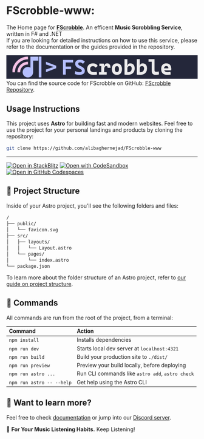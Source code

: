 # FScrobble-www: 
The Home page for [**FScrobble**](https://github.com/alibaghernejad/FScrobble). An efficent **Music Scrobbling Service**, written in F# and .NET  
If you are looking for detailed instructions on how to use this service, please refer to the documentation or the guides provided in the repository.  

![FScrobble-Banner](/src/assets/fscrobble-v0.0.2-banner.png)    
You can find the source code for FScrobble on GitHub: [FScrobble Repository](https://github.com/alibaghernejad/FScrobble).


## Usage Instructions

This project uses **Astro** for building fast and modern websites. Feel free to use the project for your personal landings and products by cloning the repository:

```sh
git clone https://github.com/alibaghernejad/FScrobble-www 
```
___

[![Open in StackBlitz](https://developer.stackblitz.com/img/open_in_stackblitz.svg)](https://stackblitz.com/github/alibaghernejad/FScrobble-www)
[![Open with CodeSandbox](https://assets.codesandbox.io/github/button-edit-lime.svg)](https://codesandbox.io/p/sandbox/github/alibaghernejad/FScrobble-www)
[![Open in GitHub Codespaces](https://github.com/codespaces/badge.svg)](https://codespaces.new/alibaghernejad/FScrobble-www)


## 🚀 Project Structure

Inside of your Astro project, you'll see the following folders and files:

```text
/
├── public/
│   └── favicon.svg
├── src/
│   ├── layouts/
│   │   └── Layout.astro
│   └── pages/
│       └── index.astro
└── package.json
```

To learn more about the folder structure of an Astro project, refer to [our guide on project structure](https://docs.astro.build/en/basics/project-structure/).

## 🧞 Commands

All commands are run from the root of the project, from a terminal:

| Command                   | Action                                           |
| :------------------------ | :----------------------------------------------- |
| `npm install`             | Installs dependencies                            |
| `npm run dev`             | Starts local dev server at `localhost:4321`      |
| `npm run build`           | Build your production site to `./dist/`          |
| `npm run preview`         | Preview your build locally, before deploying     |
| `npm run astro ...`       | Run CLI commands like `astro add`, `astro check` |
| `npm run astro -- --help` | Get help using the Astro CLI                     |

## 👀 Want to learn more?

Feel free to check [documentation](https://docs.astro.build) or jump into our [Discord server](https://astro.build/chat).



🎵 **For Your Music Listening Habits.** Keep Listening!

